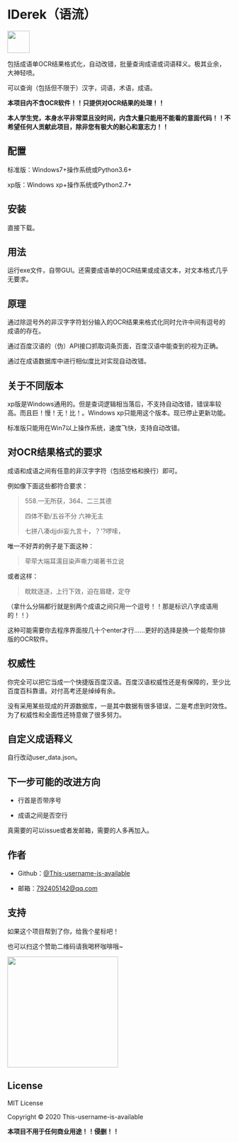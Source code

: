 # IDerek（语流）

<img src="https://i.loli.net/2020/03/13/ShB1HLiFNCOAW6u.png"  width="50">

包括成语单OCR结果格式化，自动改错，批量查询成语或词语释义。极其业余，大神轻喷。

可以查询（包括但不限于）汉字，词语，术语，成语。

**本项目内不含OCR软件！！只提供对OCR结果的处理！！**

**本人学生党，本身水平非常菜且没时间，内含大量只能用不能看的意面代码！！不希望任何人贡献此项目，除非您有极大的耐心和意志力！！**

## 配置

标准版：Windows7+操作系统或Python3.6+

xp版：Windows xp+操作系统或Python2.7+

## 安装

直接下载。

## 用法

运行exe文件，自带GUI。还需要成语单的OCR结果或成语文本，对文本格式几乎无要求。

## 原理

通过除逗号外的非汉字字符划分输入的OCR结果来格式化同时允许中间有逗号的成语的存在。

通过百度汉语的（伪）API接口抓取词条页面，百度汉语中能查到的视为正确。

通过在成语数据库中进行相似度比对实现自动改错。

## 关于不同版本

xp版是Windows通用的。但是查词逻辑相当落后，不支持自动改错，错误率较高。而且巨！慢！无！比！。Windows xp只能用这个版本。现已停止更新功能。

标准版只能用在Win7以上操作系统，速度飞快，支持自动改错。

## 对OCR结果格式的要求

成语和成语之间有任意的非汉字字符（包括空格和换行）即可。

例如像下面这些都符合要求：

> 558.一无所获，364、二三其德
>
> 四体不勤/五谷不分 六神无主
>
> 七拼八凑djjdii妄九言十，？'?啰嗦，

唯一不好弄的例子是下面这种：

> 荦荦大端耳濡目染声嘶力竭著书立说

或者这样：

> 眈眈逐逐，上行下效，迫在眉睫，定夺

（拿什么分隔都行就是别两个成语之间只用一个逗号！！那是标识八字成语用的！！）

这种可能需要你去程序界面按几十个enter才行……更好的选择是换一个能帮你排版的OCR软件。

## 权威性

你完全可以把它当成一个快捷版百度汉语。百度汉语权威性还是有保障的，至少比百度百科靠谱。对付高考还是绰绰有余。

没有采用某些现成的开源数据库，一是其中数据有很多错误，二是考虑到时效性。为了权威性和全面性还特意做了很多努力。

## 自定义成语释义

自行改动user_data.json。

## 下一步可能的改进方向

- 行首是否带序号

- 成语之间是否空行

真需要的可以issue或者发邮箱，需要的人多再加入。

## 作者

- Github：[@This-username-is-available](https://github.com/This-username-is-available)

- 邮箱：<792405142@qq.com>

## 支持

如果这个项目帮到了你，给我个星标吧！

也可以扫这个赞助二维码请我喝杯咖啡哦~

<img src="https://i.loli.net/2020/03/13/83wLpUO7ZJb1qya.jpg"  width="250">

## License

MIT License

Copyright © 2020 This-username-is-available

**本项目不用于任何商业用途！！侵删！！**
